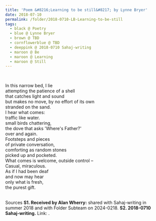 ```yaml
---
title: 'Poem &#8216;Learning to be still&#8217; by Lynne Bryer'
date: 2018-07-10
permalink: /folder/2018-0710-LB-Learning-to-be-still
tags:
  - black @ Poetry
  - blue @ Lynne Bryer
  - brown @ TBD
  - cornflowerblue @ TBD
  - deeppink @ 2018-0710 Sahaj-writing
  - maroon @ Be  
  - maroon @ Learning
  - maroon @ Still
---
```


<br>

<p>
In this narrow bed, I lie<br>
attempting the patience of a shell<br>
that catches light and sound<br>
but makes no move, by no effort of its own<br>
stranded on the sand.<br>
I hear what comes:<br>
traffic like water.<br>
small birds chattering,<br>
the dove that asks 'Where's Father?'<br>
over and again.<br>
Footsteps and pieces<br>
of private conversation,<br>
comforting as random stones<br>
picked up and pocketed.<br>
What comes is welcome, outside control –<br>
Casual, miraculous.<br>
As if I had been deaf<br>
and now may hear<br>
only what is fresh,<br>
the purest gift.<br>
</p>

<br>

<wave-list>
<list-title color="DarkSeaGreen" width="40">Sources</list-title>
  <list-item color="BlanchedAlmond"  width="285"><b> S1. Received by Alan Wherry:</b> shared with Sahaj-writing in summer 2018 and with Folder Subteam on 2024-0218.</list-item>
  <list-item color="Lavender" width="285"><b> S2. 2018-0710 Sahaj-writing.</b> Link: <a href="https://richpay.wixsite.com/sahaj-writing/forum/writings/learning-to-be-still"><font color="DarkGreen"></font></a>.</list-item>
</wave-list>